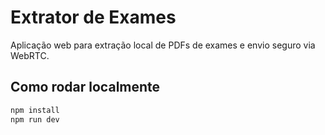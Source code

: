 # Extrator de Exames

Aplicação web para extração local de PDFs de exames e envio seguro via WebRTC.

## Como rodar localmente
```bash
npm install
npm run dev
```
